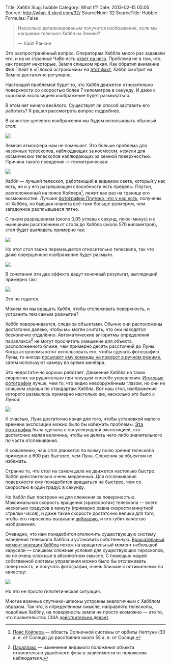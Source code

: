 Title: Хаббл
Slug: hubble
Category: What If?
Date: 2013-02-15 05:05
Source: http://what-if.xkcd.com/32/
SourceNum: 32
SourceTitle: Hubble
Formulas: False

> Насколько детализированым получится изображение, если мы направим телескоп Хаббл на Землю?
>
> — Кайл Ранкин

Это распространённый вопрос. Операторам Хаббла много раз задавали его, и на их странице ЧаВо есть [ответ на него](http://hubblesite.org/reference_desk/faq/answer.php.id=78&cat=topten). Проблема не в том, что, как говорят некоторые, Земля слишком яркая. Как обратил внимание Фил Плэйт в «Плохой астрономии» на [этот факт](http://www.badastronomy.com/mad/2000/hubbleearth.html), Хаббл смотрит на Землю достаточно регулярно.

Настоящей проблемой будет то, что Хаббл движется относительно поверхности со скоростью более 7 километров в секунду. И даже с короткой экспозицией изображение будет размываться.

В этом нет ничего весёлого. Существует ли способ заставить его работать? Я решил рассмотреть вопрос подробнее.

В качестве целевого изображения мы будем использовать обычный стол:

![](/uploads/032-hubble/hubble_normal.png "")

Земная атмосфера нам не помешает. Это больше проблема для наземных телескопов, наблюдающих за космосом, нежели для космических телескопов наблюдающих за земной поверхностью. Причина такого поведения — геометрическая:

![](/uploads/032-hubble/hubble_distortion_ru.png "")

Хаббл — лучший телескоп, работающий в видимом свете, который у нас есть, но и у его разрешающей способности есть пределы. Плутон, расположенный на поясе Койпера[^1], лежит как раз на границе его возможностей. Лучшие [фотографии Плутона, что у нас есть](http://hubblesite.org/newscenter/archive/releases/solar-system/pluto/2010/06/), получены от Хаббла, но бывшая планета всё-таки больше размером, чем загадочное расплывшееся пятно.

С таким разрешением (около 0,05 угловых секунд, плюс-минус) и с нынешним расстоянием от стола до Хаббла (около 570 километров), стол будет выглядеть примерно так:

![](/uploads/032-hubble/hubble_pluto.png "")

Но этот стол также перемещается относительно телескопа, так что даже совершенное изображение будет размыто.

![](/uploads/032-hubble/hubble_motion_1.png "")

В сочетании эти два эффекта дадут конечный результат, выглядящий примерно так:

![](/uploads/032-hubble/hubble_motion_2.png "")

Это не годится.

Можем ли мы вращать Хаббл, чтобы отслеживать поверхность, и устранить тем самым размытие?

Хаббл поворачивается, следя за объектами. Обычно они расположены достаточно далеко, чтобы мы могли считать, что они находятся бесконечно отдалённо. Автоматические алгоритмы определения параллакса[^2] не могут просчитать смещение для объекта, расположенного ближе, чем примерно десять расстояний до Луны. Когда астрономы хотят использовать его, чтобы сделать фотографию Луны, то иногда [посылают ему команды на поворот в ручном режиме](http://www.stsci.edu/hst/HST_overview/documents/uir/UIR-2007-01.pdf), затем используют камеру во время манёвра.

Это недостаточно хорошо работает. Движение Хаббла на таких скоростях затруднительно при текущем способе управления. [Итоговые фотографии](http://hubblesite.org/newscenter/archive/releases/1999/14) лучше, чем то, что видно невооружённым глазом, но они не слишком хороши по стандартам Хаббла. Вот наш стол, изображение которого размылось примерно настолько же, насколько это было с Луной:

![](/uploads/032-hubble/hubble_moon.png "")

К счастью, Луна достаточно яркая для того, чтобы установкой малого времени экспозиции можно было бы избежать проблемы. [Эта фотография](http://hubblesite.org/newscenter/archive/releases/2012/22/fastfacts/) была сделана с полусекундной экспозицией, это достаточно малая величина, чтобы не делать чего-либо значительного по части отслеживания.

К сожалению, наш стол движется по всему полю зрения телескопа примерно в 600 раз быстрее, чем Луна. Слежения за объектом не избежать.

Странно то, что стол на самом деле не движется настолько быстро. Хаббл действительно очень медленный. Для отслеживания поверхности ему понадобится вращаться не быстрее, чем со скоростью в один градус в секунду.

Но Хаббл был построен не для слежения за поверхностью. Максимальная скорость вращения («разворота») телескопа — всего несколько градусов в минуту (примерно равна скорости минутной стрелки часов), и даже такие скорости достаточно велики для того, чтобы его гироскопы вызывали [вибрацию](http://www.pha.jhu.edu/groups/hst10x/pdffiles/HST10X_Technical.pdf), и это губит качество изображения.

Очевидно, что нам понадобится отключить существующую систему наведения телескопа Хаббла и установить собственную. [Вращательный момент инерции Хаббла](http://www.dept.aoe.vt.edu/~cdhall/courses/aoe5984/bs.pdf) похож на вращательный момент небольшой карусели — слишком сложные условия для существующих гироскопов, но не очень сложные в абсолютном смысле. С помощью нашей собственной системы управления можно было бы отслеживать поверхность, и получать фотографии, очень близкие к оптимальным по качеству:

![](/uploads/032-hubble/hubble_pluto.png "")

Но это не просто гипотетическая ситуация.

Многие военные спутники-шпионы устроены аналогичным с Хабблом образом. Так что, в определённом смысле, направлять телескопы, подобные Хабблу, на поверхность земли не просто возможно — это то, что правительство США [действительно делает](http://www.onorbit.com/node/3850).

[^1]: [Пояс Койпера](http://ru.wikipedia.org/wiki/Пояс_Койпера) — область Солнечной системы от орбиты Нептуна (30 а. е. от Солнца) до расстояния около 55 а. е. от Солнца.
[^2]: [Параллакс](http://ru.wikipedia.org/wiki/Параллакс) — изменение видимого положения объекта относительно удалённого фона в зависимости от положения наблюдателя.
